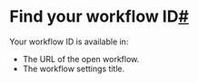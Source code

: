 [](https://github.com/n8n-io/n8n-docs/edit/main/docs/workflows/workflow-id.md "Edit this page")

# Find your workflow ID[#](#find-your-workflow-id "Permanent link")

Your workflow ID is available in:

*   The URL of the open workflow.
*   The workflow settings title.